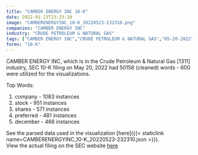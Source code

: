 ```yaml
---
title: "CAMBER ENERGY INC 10-K"
date: 2022-05-23T23:23:10
image: "CAMBERENERGYINC_10-K_20220523-232310.png"
companies: "CAMBER ENERGY INC"
industry: "CRUDE PETROLEUM & NATURAL GAS"
tags: ["CAMBER ENERGY INC","CRUDE PETROLEUM & NATURAL GAS","05-20-2022","10-K"]
forms: "10-K"
---
```

CAMBER ENERGY INC, which is in the Crude Petroleum & Natural Gas [1311] industry, SEC 10-K filing on May 20, 2022 had 50158 (cleaned) words - 600 were utilized for the visualizations.

Top Words:
1. company - 1083 instances
2. stock - 951 instances
3. shares - 571 instances
4. preferred - 481 instances
5. december - 466 instances


See the parsed data used in the visualization [here]({{< staticlink name=CAMBERENERGYINC_10-K_20220523-232310.json >}}).  
View the actual filing on the SEC website [here](https://www.sec.gov/Archives/edgar/data/1309082/0001477932-22-003695.txt)